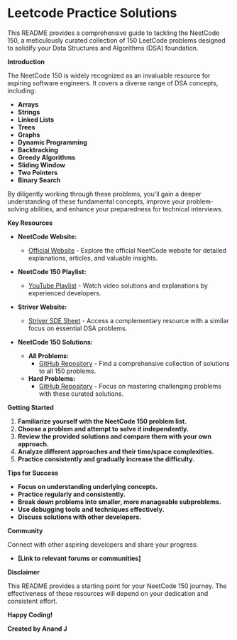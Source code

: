 # Leetcode Practice Solutions

This README provides a comprehensive guide to tackling the NeetCode 150, a meticulously curated collection of 150 LeetCode problems designed to solidify your Data Structures and Algorithms (DSA) foundation.

**Introduction**

The NeetCode 150 is widely recognized as an invaluable resource for aspiring software engineers. It covers a diverse range of DSA concepts, including:

- **Arrays**
- **Strings**
- **Linked Lists**
- **Trees**
- **Graphs**
- **Dynamic Programming**
- **Backtracking**
- **Greedy Algorithms**
- **Sliding Window**
- **Two Pointers**
- **Binary Search**

By diligently working through these problems, you'll gain a deeper understanding of these fundamental concepts, improve your problem-solving abilities, and enhance your preparedness for technical interviews.

**Key Resources**

- **NeetCode Website:**

  - [Official Website](https://neetcode.io/) - Explore the official NeetCode website for detailed explanations, articles, and valuable insights.

- **NeetCode 150 Playlist:**

  - [YouTube Playlist](https://www.youtube.com/watch?v=3-mZwU87Ttw) - Watch video solutions and explanations by experienced developers.

- **Striver Website:**

  - [Striver SDE Sheet](https://takeuforward.org/strivers-a2z-dsa-course/strivers-a2z-dsa-course-sheet-2/) - Access a complementary resource with a similar focus on essential DSA problems.

- **NeetCode 150 Solutions:**
  - **All Problems:**
    - [GitHub Repository](https://github.com/sahilverma-dev/neetcode-150) - Find a comprehensive collection of solutions to all 150 problems.
  - **Hard Problems:**
    - [GitHub Repository](https://github.com/Soumilgit/Neetcode-150_Hard_Problems_Solutions) - Focus on mastering challenging problems with these curated solutions.

**Getting Started**

1. **Familiarize yourself with the NeetCode 150 problem list.**
2. **Choose a problem and attempt to solve it independently.**
3. **Review the provided solutions and compare them with your own approach.**
4. **Analyze different approaches and their time/space complexities.**
5. **Practice consistently and gradually increase the difficulty.**

**Tips for Success**

- **Focus on understanding underlying concepts.**
- **Practice regularly and consistently.**
- **Break down problems into smaller, more manageable subproblems.**
- **Use debugging tools and techniques effectively.**
- **Discuss solutions with other developers.**

**Community**

Connect with other aspiring developers and share your progress:

- **[Link to relevant forums or communities]**

**Disclaimer**

This README provides a starting point for your NeetCode 150 journey. The effectiveness of these resources will depend on your dedication and consistent effort.

**Happy Coding!**

**Created by Anand J**
